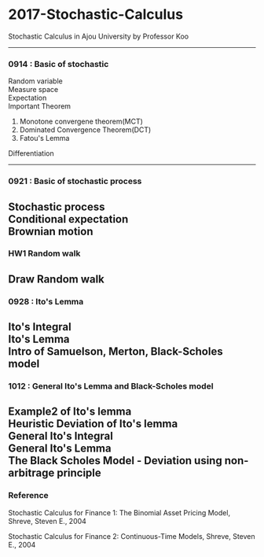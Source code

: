 # 2017-Stochastic-Calculus
Stochastic Calculus in Ajou University  by Professor Koo  

---  
### 0914 : Basic of stochastic
Random variable  
Measure space  
Expectation  
Important Theorem 
  1. Monotone convergene theorem(MCT) 
  2. Dominated Convergence Theorem(DCT)
  3. Fatou's Lemma  

Differentiation
 
 ---  
### 0921 : Basic of stochastic process 
Stochastic process  
Conditional expectation  
Brownian motion  
  ---   
### HW1 Random walk
Draw Random walk
---  
### 0928 : Ito's Lemma
Ito's Integral  
Ito's Lemma  
Intro of Samuelson, Merton, Black-Scholes model
---  
### 1012 : General Ito's Lemma and Black-Scholes model
Example2 of Ito's lemma  
Heuristic Deviation of Ito's lemma  
General Ito's Integral  
General Ito's Lemma  
The Black Scholes Model - Deviation using non-arbitrage principle
---  
### Reference

Stochastic Calculus for Finance 1: The Binomial Asset Pricing Model, Shreve, Steven E., 2004

Stochastic Calculus for Finance 2: Continuous-Time Models, Shreve, Steven E., 2004

